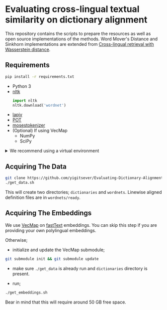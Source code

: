 # Evaluating cross-lingual textual similarity on dictionary alignment

This repository contains the scripts to prepare the resources as well as open source implementations of the methods. Word Mover's Distance and Sinkhorn implementations are extended from [Cross-lingual retrieval with Wasserstein distance](https://github.com/balikasg/WassersteinRetrieval).

## Requirements

```bash
pip install -r requirements.txt
```

- Python 3
- [nltk](http://www.nltk.org/)
    ```python
    import nltk
    nltk.download('wordnet')
    ```
- [lapjv](https://pypi.org/project/lapjv/)
- [POT](https://pypi.org/project/POT/)
- [mosestokenizer](https://pypi.org/project/mosestokenizer/)
- (Optional) If using VecMap
    * NumPy
    * SciPy

<details><summary>We recommend using a virtual environment</summary>
<p>

In order to create a [virtual environment](https://docs.python.org/3/library/venv.html#venv-def) that resides in a directory `.env` under home;

```bash
cd ~
mkdir -p .env && cd .env
python -m venv evaluating
source ~/.env/evaluating/bin/activate
```

Inside the virtual environment, the python interpreter and the installed packages are isolated.
In order to install all dependencies automatically use the [pip](https://pypi.org/project/pip/) package installer using `requirements.txt`, which resides under the repository directory.

```bash
# under Evaluating-Dictionary-Alignment
pip install -r requirements.txt
```

Rest of this README assumes that you are on the repository root directory.

</p>
</details>

## Acquiring The Data

```bash
git clone https://github.com/yigitsever/Evaluating-Dictionary-Alignment.git && cd Evaluating-Dictionary-Alignment
./get_data.sh
```

This will create two directories; `dictionaries` and `wordnets`.
Linewise aligned definition files are in `wordnets/ready`.

## Acquiring The Embeddings

We use [VecMap](https://github.com/artetxem/vecmap) on [fastText](https://fasttext.cc/) embeddings. You can skip this step if you are providing your own polylingual embeddings.

Otherwise;

* initialize and update the VecMap submodule;

```bash
git submodule init && git submodule update
```

* make sure `./get_data` is already run and `dictionaries` directory is present.

* run;

```bash
./get_embeddings.sh
```

Bear in mind that this will require around 50 GB free space.


